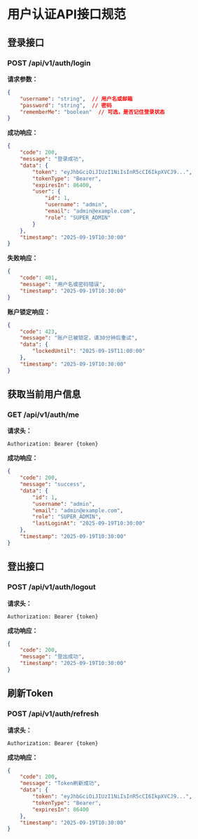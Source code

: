 # 用户认证API接口规范

## 登录接口

### POST /api/v1/auth/login

**请求参数：**
```json
{
    "username": "string",  // 用户名或邮箱
    "password": "string",  // 密码
    "rememberMe": "boolean"  // 可选，是否记住登录状态
}
```

**成功响应：**
```json
{
    "code": 200,
    "message": "登录成功",
    "data": {
        "token": "eyJhbGciOiJIUzI1NiIsInR5cCI6IkpXVCJ9...",
        "tokenType": "Bearer",
        "expiresIn": 86400,
        "user": {
            "id": 1,
            "username": "admin",
            "email": "admin@example.com",
            "role": "SUPER_ADMIN"
        }
    },
    "timestamp": "2025-09-19T10:30:00"
}
```

**失败响应：**
```json
{
    "code": 401,
    "message": "用户名或密码错误",
    "timestamp": "2025-09-19T10:30:00"
}
```

**账户锁定响应：**
```json
{
    "code": 423,
    "message": "账户已被锁定，请30分钟后重试",
    "data": {
        "lockedUntil": "2025-09-19T11:00:00"
    },
    "timestamp": "2025-09-19T10:30:00"
}
```

## 获取当前用户信息

### GET /api/v1/auth/me

**请求头：**
```
Authorization: Bearer {token}
```

**成功响应：**
```json
{
    "code": 200,
    "message": "success",
    "data": {
        "id": 1,
        "username": "admin",
        "email": "admin@example.com",
        "role": "SUPER_ADMIN",
        "lastLoginAt": "2025-09-19T10:30:00"
    },
    "timestamp": "2025-09-19T10:30:00"
}
```

## 登出接口

### POST /api/v1/auth/logout

**请求头：**
```
Authorization: Bearer {token}
```

**成功响应：**
```json
{
    "code": 200,
    "message": "登出成功",
    "timestamp": "2025-09-19T10:30:00"
}
```

## 刷新Token

### POST /api/v1/auth/refresh

**请求头：**
```
Authorization: Bearer {token}
```

**成功响应：**
```json
{
    "code": 200,
    "message": "Token刷新成功",
    "data": {
        "token": "eyJhbGciOiJIUzI1NiIsInR5cCI6IkpXVCJ9...",
        "tokenType": "Bearer",
        "expiresIn": 86400
    },
    "timestamp": "2025-09-19T10:30:00"
}
```